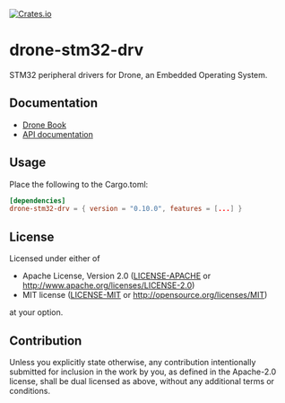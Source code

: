 [![Crates.io](https://img.shields.io/crates/v/drone-stm32-drv.svg)](https://crates.io/crates/drone-stm32-drv)

# drone-stm32-drv

STM32 peripheral drivers for Drone, an Embedded Operating System.

## Documentation

- [Drone Book](https://book.drone-os.com/)
- [API documentation](https://docs.rs/drone-stm32-drv/0.10.0)

## Usage

Place the following to the Cargo.toml:

```toml
[dependencies]
drone-stm32-drv = { version = "0.10.0", features = [...] }
```

## License

Licensed under either of

 * Apache License, Version 2.0
   ([LICENSE-APACHE](LICENSE-APACHE) or http://www.apache.org/licenses/LICENSE-2.0)
 * MIT license
   ([LICENSE-MIT](LICENSE-MIT) or http://opensource.org/licenses/MIT)

at your option.

## Contribution

Unless you explicitly state otherwise, any contribution intentionally submitted
for inclusion in the work by you, as defined in the Apache-2.0 license, shall be
dual licensed as above, without any additional terms or conditions.
